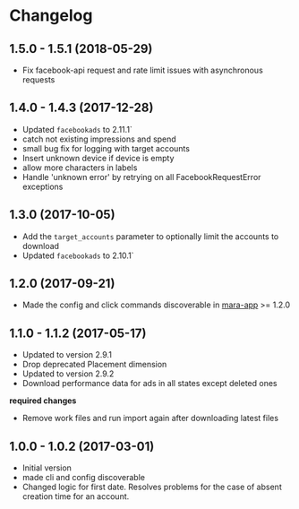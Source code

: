 # Changelog

## 1.5.0 - 1.5.1 (2018-05-29)

- Fix facebook-api request and rate limit issues with asynchronous requests

## 1.4.0 - 1.4.3 (2017-12-28)

- Updated `facebookads` to 2.11.1`
- catch not existing impressions and spend
- small bug fix for logging with target accounts 
- Insert unknown device if device is empty
- allow more characters in labels
- Handle 'unknown error' by retrying on all FacebookRequestError exceptions

## 1.3.0 (2017-10-05)

- Add the `target_accounts` parameter to optionally limit the accounts to download
- Updated `facebookads` to 2.10.1`

## 1.2.0 (2017-09-21)

- Made the config and click commands discoverable in [mara-app](https://github.com/mara/mara-app) >= 1.2.0


## 1.1.0 - 1.1.2 (2017-05-17)

- Updated to version 2.9.1
- Drop deprecated Placement dimension 
- Updated to version 2.9.2
- Download performance data for ads in all states except deleted ones

**required changes**

- Remove work files and run import again after downloading latest files 



## 1.0.0 - 1.0.2 (2017-03-01) 

- Initial version
- made cli and config discoverable
- Changed logic for first date. Resolves problems for the case of absent creation time for an account.
